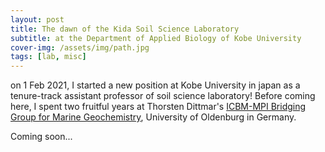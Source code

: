 ```yaml
---
layout: post
title: The dawn of the Kida Soil Science Laboratory
subtitle: at the Department of Applied Biology of Kobe University 
cover-img: /assets/img/path.jpg
tags: [lab, misc]
---
```


on 1 Feb 2021, I started a new position at Kobe University in japan as a tenure-track assistant professor of soil science laboratory!
Before coming here, I spent two fruitful years at Thorsten Dittmar's [ICBM-MPI Bridging Group for Marine Geochemistry](https://uol.de/en/icbm/marine-geochemistry), University of Oldenburg in Germany.

Coming soon...  
